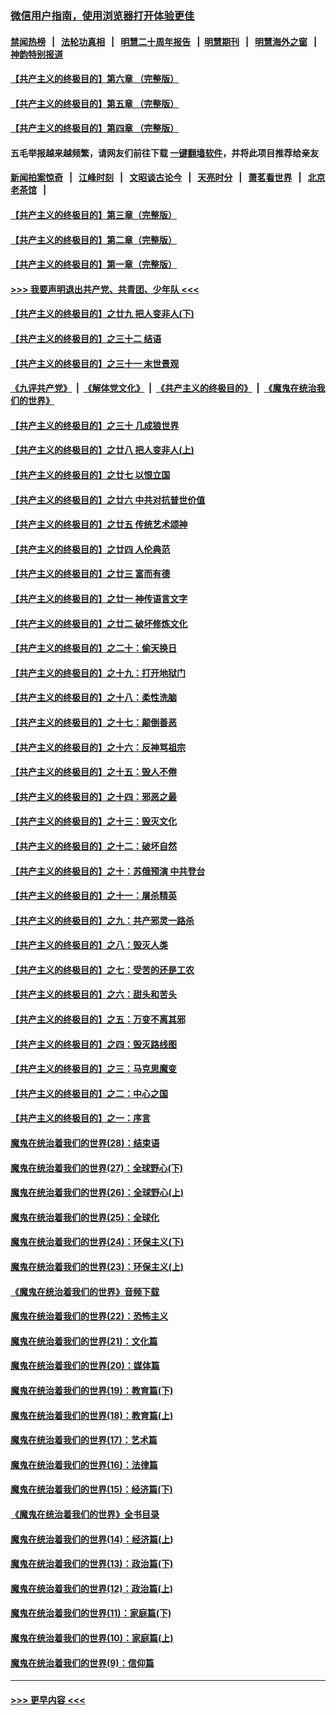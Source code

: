 ### [微信用户指南，使用浏览器打开体验更佳](https://github.com/gfw-breaker/banned-news1/blob/master/indexes/wechat-guide.md?t=0)
#### [禁闻热榜](热点新闻.md?t=0)  &nbsp;&nbsp;|&nbsp;&nbsp; [法轮功真相](https://github.com/gfw-breaker/truth/blob/master/README.md?t=0) &nbsp;&nbsp;|&nbsp;&nbsp; [明慧二十周年报告](https://github.com/gfw-breaker/mh-reports/blob/master/README.md?t=0) &nbsp;&nbsp;|&nbsp;&nbsp;[明慧期刊](https://github.com/gfw-breaker/mh-qikan) &nbsp;&nbsp;|&nbsp;&nbsp; [明慧海外之窗](https://github.com/gfw-breaker/mh-news/blob/master/README.md?t=0) &nbsp;&nbsp;|&nbsp;&nbsp; [神韵特别报道](https://github.com/gfw-breaker/mh-news/blob/master/shenyun.md?t=0)
#### [【共产主义的终极目的】第六章 （完整版）](../pages/nsc422/n11428913.md?t=02140133) 
#### [【共产主义的终极目的】第五章 （完整版）](../pages/nsc422/n11428912.md?t=02140133) 
#### [【共产主义的终极目的】第四章 （完整版）](../pages/nsc422/n11428907.md?t=02140133) 
#### 五毛举报越来越频繁，请网友们前往下载 [一键翻墙软件](https://github.com/gfw-breaker/ssr-accounts)，并将此项目推荐给亲友
#### [新闻拍案惊奇](https://github.com/gfw-breaker/banned-news1/blob/master/pages/link4.md) &nbsp;&nbsp;|&nbsp;&nbsp; [江峰时刻](https://github.com/gfw-breaker/banned-news1/blob/master/pages/link4.md) &nbsp;&nbsp;|&nbsp;&nbsp; [文昭谈古论今](https://github.com/gfw-breaker/banned-news1/blob/master/pages/link4.md) &nbsp;&nbsp;|&nbsp;&nbsp; [天亮时分](https://github.com/gfw-breaker/banned-news1/blob/master/pages/link4.md) &nbsp;&nbsp;|&nbsp;&nbsp; [萧茗看世界](https://github.com/gfw-breaker/banned-news1/blob/master/pages/link4.md) &nbsp;&nbsp;|&nbsp;&nbsp; [北京老茶馆](https://github.com/gfw-breaker/banned-news1/blob/master/pages/link4.md) &nbsp;&nbsp;|&nbsp;&nbsp; 
#### [【共产主义的终极目的】第三章（完整版）](../pages/nsc422/n11428848.md?t=02140133) 
#### [【共产主义的终极目的】第二章（完整版）](../pages/nsc422/n11428831.md?t=02140133) 
#### [【共产主义的终极目的】第一章（完整版）](../pages/nsc422/n11417651.md?t=02140133) 
#### [>>> 我要声明退出共产党、共青团、少年队 <<<](https://github.com/begood0513/goodnews/blob/master/quit/letter.md) 
#### [【共产主义的终极目的】之廿九 把人变非人(下)](../pages/nsc422/n11344140.md?t=02140133) 
#### [【共产主义的终极目的】之三十二 结语](../pages/nsc422/n11360535.md?t=02140133) 
#### [【共产主义的终极目的】之三十一 末世景观](../pages/nsc422/n11351129.md?t=02140133) 
#### [《九评共产党》](https://github.com/begood0513/9ping.md/blob/master/README.md) &nbsp;|&nbsp; [《解体党文化》](../../../../jtdwh.md/blob/master/README.md)  &nbsp;|&nbsp; [《共产主义的终极目的》](../../../../gczydzjmd.md/blob/master/README.md) &nbsp;|&nbsp; [《魔鬼在统治我们的世界》](../../../../mgztzwmdsj.md/blob/master/README.md) 
#### [【共产主义的终极目的】之三十 几成狼世界](../pages/nsc422/n11348280.md?t=02140133) 
#### [【共产主义的终极目的】之廿八 把人变非人(上)](../pages/nsc422/n11340492.md?t=02140133) 
#### [【共产主义的终极目的】之廿七 以恨立国](../pages/nsc422/n11336944.md?t=02140133) 
#### [【共产主义的终极目的】之廿六 中共对抗普世价值](../pages/nsc422/n11324785.md?t=02140133) 
#### [【共产主义的终极目的】之廿五 传统艺术颂神](../pages/nsc422/n11296396.md?t=02140133) 
#### [【共产主义的终极目的】之廿四 人伦典范](../pages/nsc422/n11296397.md?t=02140133) 
#### [【共产主义的终极目的】之廿三 富而有德](../pages/nsc422/n11283598.md?t=02140133) 
#### [【共产主义的终极目的】之廿一 神传语言文字](../pages/nsc422/n11263265.md?t=02140133) 
#### [【共产主义的终极目的】之廿二 破坏修炼文化](../pages/nsc422/n11245728.md?t=02140133) 
#### [【共产主义的终极目的】之二十：偷天换日](../pages/nsc422/n11238846.md?t=02140133) 
#### [【共产主义的终极目的】之十九：打开地狱门](../pages/nsc422/n11206376.md?t=02140133) 
#### [【共产主义的终极目的】之十八：柔性洗脑](../pages/nsc422/n11199994.md?t=02140133) 
#### [【共产主义的终极目的】之十七：颠倒善恶](../pages/nsc422/n11179782.md?t=02140133) 
#### [【共产主义的终极目的】之十六：反神骂祖宗](../pages/nsc422/n11166798.md?t=02140133) 
#### [【共产主义的终极目的】之十五：毁人不倦](../pages/nsc422/n11166792.md?t=02140133) 
#### [【共产主义的终极目的】之十四：邪恶之最](../pages/nsc422/n11150249.md?t=02140133) 
#### [【共产主义的终极目的】之十三：毁灭文化](../pages/nsc422/n11135227.md?t=02140133) 
#### [【共产主义的终极目的】之十二：破坏自然](../pages/nsc422/n11135214.md?t=02140133) 
#### [【共产主义的终极目的】之十：苏俄预演 中共登台](../pages/nsc422/n11118424.md?t=02140133) 
#### [【共产主义的终极目的】之十一：屠杀精英](../pages/nsc422/n11118442.md?t=02140133) 
#### [【共产主义的终极目的】之九：共产邪灵一路杀](../pages/nsc422/n11114139.md?t=02140133) 
#### [【共产主义的终极目的】之八：毁灭人类](../pages/nsc422/n11108503.md?t=02140133) 
#### [【共产主义的终极目的】之七：受苦的还是工农](../pages/nsc422/n11101809.md?t=02140133) 
#### [【共产主义的终极目的】之六：甜头和苦头](../pages/nsc422/n11096971.md?t=02140133) 
#### [【共产主义的终极目的】之五：万变不离其邪](../pages/nsc422/n11091285.md?t=02140133) 
#### [【共产主义的终极目的】之四：毁灭路线图](../pages/nsc422/n11086284.md?t=02140133) 
#### [【共产主义的终极目的】之三：马克思魔变](../pages/nsc422/n11061941.md?t=02140133) 
#### [【共产主义的终极目的】之二：中心之国](../pages/nsc422/n11047728.md?t=02140133) 
#### [【共产主义的终极目的】之一：序言](../pages/nsc422/n11086077.md?t=02140133) 
#### [魔鬼在统治着我们的世界(28)：结束语](../pages/nsc422/n10936246.md?t=02140133) 
#### [魔鬼在统治着我们的世界(27)：全球野心(下)](../pages/nsc422/n10928319.md?t=02140133) 
#### [魔鬼在统治着我们的世界(26)：全球野心(上)](../pages/nsc422/n10900318.md?t=02140133) 
#### [魔鬼在统治着我们的世界(25)：全球化](../pages/nsc422/n10788205.md?t=02140133) 
#### [魔鬼在统治着我们的世界(24)：环保主义(下)](../pages/nsc422/n10695307.md?t=02140133) 
#### [魔鬼在统治着我们的世界(23)：环保主义(上)](../pages/nsc422/n10688613.md?t=02140133) 
#### [《魔鬼在统治着我们的世界》音频下载](../pages/nsc422/n10635553.md?t=02140133) 
#### [魔鬼在统治着我们的世界(22)：恐怖主义](../pages/nsc422/n10614727.md?t=02140133) 
#### [魔鬼在统治着我们的世界(21)：文化篇](../pages/nsc422/n10597706.md?t=02140133) 
#### [魔鬼在统治着我们的世界(20)：媒体篇](../pages/nsc422/n10586579.md?t=02140133) 
#### [魔鬼在统治着我们的世界(19)：教育篇(下)](../pages/nsc422/n10564808.md?t=02140133) 
#### [魔鬼在统治着我们的世界(18)：教育篇(上)](../pages/nsc422/n10526970.md?t=02140133) 
#### [魔鬼在统治着我们的世界(17)：艺术篇](../pages/nsc422/n10499093.md?t=02140133) 
#### [魔鬼在统治着我们的世界(16)：法律篇](../pages/nsc422/n10485969.md?t=02140133) 
#### [魔鬼在统治着我们的世界(15)：经济篇(下)](../pages/nsc422/n10469975.md?t=02140133) 
#### [《魔鬼在统治着我们的世界》全书目录](../pages/nsc422/n10464261.md?t=02140133) 
#### [魔鬼在统治着我们的世界(14)：经济篇(上)](../pages/nsc422/n10457370.md?t=02140133) 
#### [魔鬼在统治着我们的世界(13)：政治篇(下)](../pages/nsc422/n10448270.md?t=02140133) 
#### [魔鬼在统治着我们的世界(12)：政治篇(上)](../pages/nsc422/n10444576.md?t=02140133) 
#### [魔鬼在统治着我们的世界(11)：家庭篇(下)](../pages/nsc422/n10440961.md?t=02140133) 
#### [魔鬼在统治着我们的世界(10)：家庭篇(上)](../pages/nsc422/n10435448.md?t=02140133) 
#### [魔鬼在统治着我们的世界(9)：信仰篇](../pages/nsc422/n10432159.md?t=02140133) 

----
#### [ >>> 更早内容 <<< ](../indexes/nsc422-earlier.md)

